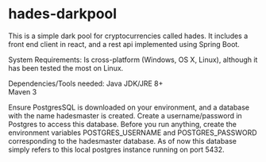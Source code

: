 # hades-darkpool
This is a simple dark pool for cryptocurrencies called hades. It includes a front end client in react, and a rest api implemented using Spring Boot.

System Requirements:
Is cross-platform (Windows, OS X, Linux), although it has been tested the most on Linux.

Dependencies/Tools needed:
Java JDK/JRE 8+<br />
Maven 3 <br />

Ensure PostgresSQL is downloaded on your environment, and a database with the name hadesmaster is created.
Create a username/password in Postgres to access this database. Before you run anything, create the environment variables
POSTGRES_USERNAME and POSTGRES_PASSWORD corresponding to the hadesmaster database. As of now this database simply refers to this local postgres instance running on port 5432.
